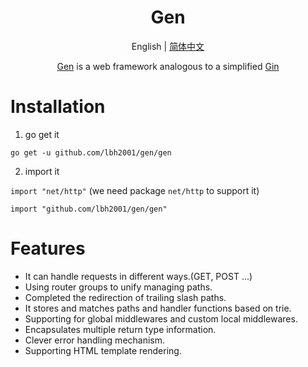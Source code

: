 <div align='center' ><h1>Gen</h1></div>

<p align="center">English | <a href="https://github.com/lbh2001/gen/blob/master/README_CN.md">简体中文</a></p>

<p align="center"><a href="https://github.com/lbh2001/gen">Gen</a> is a web framework analogous to a simplified <a href="https://github.com/gin-gonic/gin">Gin</a></p>





# Installation

1. go get it

`go get -u github.com/lbh2001/gen/gen`

2. import it

`import "net/http"` (we need package `net/http` to support it)

`import "github.com/lbh2001/gen/gen"`





# Features

- It can handle requests in different ways.(GET, POST ...)
- Using router groups to unify managing paths.
- Completed the redirection of trailing slash paths.
- It stores and matches paths and handler functions based on trie.
- Supporting for global middlewares and custom local middlewares.
- Encapsulates multiple return type information.
- Clever error handling mechanism.
- Supporting HTML template rendering.